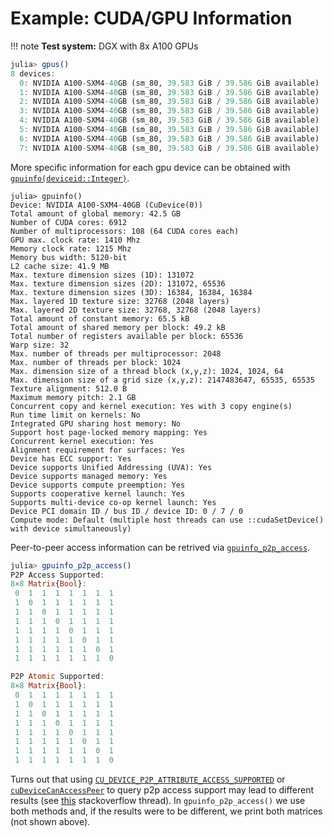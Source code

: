 # Example: CUDA/GPU Information

!!! note
    **Test system:** DGX with 8x A100 GPUs

```julia
julia> gpus()
8 devices:
  0: NVIDIA A100-SXM4-40GB (sm_80, 39.583 GiB / 39.586 GiB available)
  1: NVIDIA A100-SXM4-40GB (sm_80, 39.583 GiB / 39.586 GiB available)
  2: NVIDIA A100-SXM4-40GB (sm_80, 39.583 GiB / 39.586 GiB available)
  3: NVIDIA A100-SXM4-40GB (sm_80, 39.583 GiB / 39.586 GiB available)
  4: NVIDIA A100-SXM4-40GB (sm_80, 39.583 GiB / 39.586 GiB available)
  5: NVIDIA A100-SXM4-40GB (sm_80, 39.583 GiB / 39.586 GiB available)
  6: NVIDIA A100-SXM4-40GB (sm_80, 39.583 GiB / 39.586 GiB available)
  7: NVIDIA A100-SXM4-40GB (sm_80, 39.583 GiB / 39.586 GiB available)
```

More specific information for each gpu device can be obtained with [`gpuinfo(deviceid::Integer)`](@ref).

```
julia> gpuinfo()
Device: NVIDIA A100-SXM4-40GB (CuDevice(0))
Total amount of global memory: 42.5 GB
Number of CUDA cores: 6912
Number of multiprocessors: 108 (64 CUDA cores each)
GPU max. clock rate: 1410 Mhz
Memory clock rate: 1215 Mhz
Memory bus width: 5120-bit
L2 cache size: 41.9 MB
Max. texture dimension sizes (1D): 131072
Max. texture dimension sizes (2D): 131072, 65536
Max. texture dimension sizes (3D): 16384, 16384, 16384
Max. layered 1D texture size: 32768 (2048 layers)
Max. layered 2D texture size: 32768, 32768 (2048 layers)
Total amount of constant memory: 65.5 kB
Total amount of shared memory per block: 49.2 kB
Total number of registers available per block: 65536
Warp size: 32
Max. number of threads per multiprocessor: 2048
Max. number of threads per block: 1024
Max. dimension size of a thread block (x,y,z): 1024, 1024, 64
Max. dimension size of a grid size (x,y,z): 2147483647, 65535, 65535
Texture alignment: 512.0 B
Maximum memory pitch: 2.1 GB
Concurrent copy and kernel execution: Yes with 3 copy engine(s)
Run time limit on kernels: No
Integrated GPU sharing host memory: No
Support host page-locked memory mapping: Yes
Concurrent kernel execution: Yes
Alignment requirement for surfaces: Yes
Device has ECC support: Yes
Device supports Unified Addressing (UVA): Yes
Device supports managed memory: Yes
Device supports compute preemption: Yes
Supports cooperative kernel launch: Yes
Supports multi-device co-op kernel launch: Yes
Device PCI domain ID / bus ID / device ID: 0 / 7 / 0
Compute mode: Default (multiple host threads can use ::cudaSetDevice() with device simultaneously)
```

Peer-to-peer access information can be retrived via [`gpuinfo_p2p_access`](@ref).

```julia
julia> gpuinfo_p2p_access()
P2P Access Supported:
8×8 Matrix{Bool}:
 0  1  1  1  1  1  1  1
 1  0  1  1  1  1  1  1
 1  1  0  1  1  1  1  1
 1  1  1  0  1  1  1  1
 1  1  1  1  0  1  1  1
 1  1  1  1  1  0  1  1
 1  1  1  1  1  1  0  1
 1  1  1  1  1  1  1  0

P2P Atomic Supported:
8×8 Matrix{Bool}:
 0  1  1  1  1  1  1  1
 1  0  1  1  1  1  1  1
 1  1  0  1  1  1  1  1
 1  1  1  0  1  1  1  1
 1  1  1  1  0  1  1  1
 1  1  1  1  1  0  1  1
 1  1  1  1  1  1  0  1
 1  1  1  1  1  1  1  0
```

Turns out that using [`CU_DEVICE_P2P_ATTRIBUTE_ACCESS_SUPPORTED`](https://nw.tsuda.ac.jp/lec/cuda/doc_v9_0/html/cuda-driver-api/group__CUDA__TYPES.html#group__CUDA__TYPES_1gg578d7cf687ce20f7e99468e8c14e22dec7e28aec0cd03c462a49d00d1b145f46) or [`cuDeviceCanAccessPeer`](https://nw.tsuda.ac.jp/lec/cuda/doc_v9_0/html/cuda-driver-api/group__CUDA__PEER__ACCESS.html#group__CUDA__PEER__ACCESS_1g496bdaae1f632ebfb695b99d2c40f19e) to query p2p access support may lead to different results (see [this](https://stackoverflow.com/questions/40258476/whats-the-difference-between-cudevicecanaccesspeer-and-cudevicegetp2pattri) stackoverflow thread). In `gpuinfo_p2p_access()` we use both methods and, if the results were to be different, we print both matrices (not shown above).